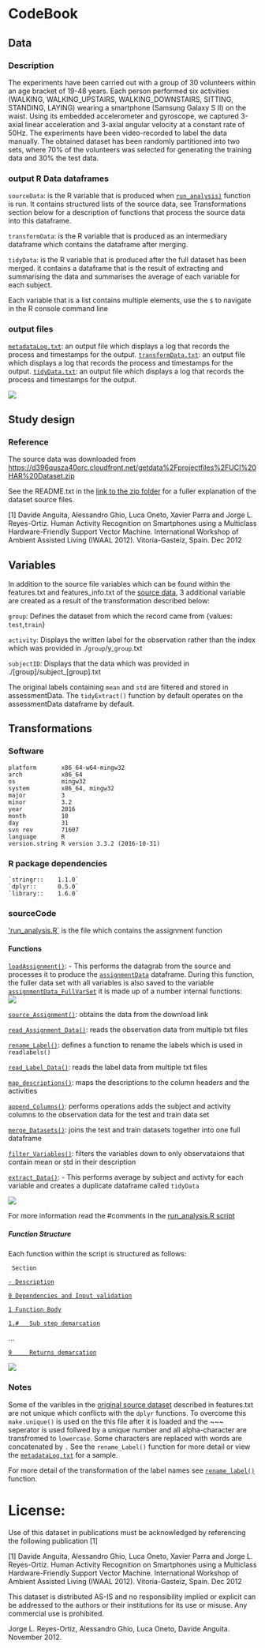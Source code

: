 # CodeBook


## Data

### Description
The experiments have been carried out with a group of 30 volunteers within an age bracket of 19-48 years. Each person performed six activities (WALKING, WALKING_UPSTAIRS, WALKING_DOWNSTAIRS, SITTING, STANDING, LAYING) wearing a smartphone (Samsung Galaxy S II) on the waist. Using its embedded accelerometer and gyroscope, we captured 3-axial linear acceleration and 3-axial angular velocity at a constant rate of 50Hz. The experiments have been video-recorded to label the data manually. The obtained dataset has been randomly partitioned into two sets, where 70% of the volunteers was selected for generating the training data and 30% the test data.

### output R Data dataframes
`sourceData`: is the R variable that is produced when [`run_analysis)`](https://github.com/JulesBuh/CleaningData/blob/master/CodeBook.md#functions) function is run. It contains structured lists of the source data, see Transformations section below for a description of functions that process the source data into this dataframe.

`transformData`: is the R variable that is produced as an intermediary dataframe which contains the dataframe after merging.

`tidyData`: is the R variable that is produced after the full dataset has been merged. it contains a dataframe that is the result of extracting and summarising the data and summarises the average of each variable for each subject.

Each variable that is a list contains multiple elements, use the `$` to navigate in the R console command line

### output files
[`metadataLog.txt`](https://github.com/JulesBuh/CleaningData/blob/master/metadataLog.txt): an output file which displays a log that records the process and timestamps for the output.
[`transformData.txt`](https://github.com/JulesBuh/CleaningData/blob/master/transformData.txt): an output file which displays a log that records the process and timestamps for the output.
[`tidyData.txt`](https://github.com/JulesBuh/CleaningData/blob/master/tidyData.txt): an output file which displays a log that records the process and timestamps for the output.

![](codeBookImages/results.png)

## Study design
### Reference 
The source data was downloaded from https://d396qusza40orc.cloudfront.net/getdata%2Fprojectfiles%2FUCI%20HAR%20Dataset.zip

See the README.txt in the [link to the zip folder](https://d396qusza40orc.cloudfront.net/getdata%2Fprojectfiles%2FUCI%20HAR%20Dataset.zip) for a fuller explanation of the dataset source files.

[1] Davide Anguita, Alessandro Ghio, Luca Oneto, Xavier Parra and Jorge L. Reyes-Ortiz. Human Activity Recognition on Smartphones using a Multiclass Hardware-Friendly Support Vector Machine. International Workshop of Ambient Assisted Living (IWAAL 2012). Vitoria-Gasteiz, Spain. Dec 2012
 
## Variables

In addition to the source file variables which can be found within the features.txt and features_info.txt of the [source data](https://d396qusza40orc.cloudfront.net/getdata%2Fprojectfiles%2FUCI%20HAR%20Dataset.zip), 3 additional variable are created as a result of the transformation described below:

 `group`:   Defines the dataset from which the record came from {values: `test`,`train`}
 
 `activity`: Displays the written label for the observation rather than the index which was provided in ./`group`/y_`group`.txt
 
 `subjectID`: Displays that the data which was provided in ./[group]/subject_[group].txt
 
 The original labels containing `mean` and `std` are filtered and stored in assessmentData. The `tidyExtract()` function by default operates on the assessmentData dataframe by default. 
 
## Transformations

### Software

    platform       x86_64-w64-mingw32          
    arch           x86_64                      
    os             mingw32                     
    system         x86_64, mingw32             
    major          3                           
    minor          3.2                         
    year           2016                        
    month          10                          
    day            31                          
    svn rev        71607                       
    language       R                           
    version.string R version 3.3.2 (2016-10-31)

### R package dependencies
    `stringr::    1.1.0`
    `dplyr::      0.5.0`
    `library::    1.6.0`

### sourceCode
['run_analysis.R`](https://github.com/JulesBuh/CleaningData/blob/master/run_analysis.R) is the file which contains the assignment function
#### Functions
[`loadAssignment()`](https://github.com/JulesBuh/CleaningData/blob/master/run_analysis.R#L7): - This performs the datagrab from the source and processes it to produce the [`assignmentData`](https://github.com/JulesBuh/CleaningData/blob/master/CodeBook.md#output-r-data-dataframes) dataframe. During this function, the fuller data set with all variables is also saved to the variable  [`assignmentData_FullVarSet`](https://github.com/JulesBuh/CleaningData/blob/master/CodeBook.md#output-r-data-dataframes)
it is made up of a number internal functions:      
![](codeBookImages/functionStructureScreenshot.png)

   [`source_Assignment()`](https://github.com/JulesBuh/CleaningData/blob/master/run_analysis.R#L210):     obtains the data from the download link
   
   [`read_Assignment_Data()`](https://github.com/JulesBuh/CleaningData/blob/master/run_analysis.R#L296):   reads the observation data from multiple txt files
  
   [`rename_Label()`](https://github.com/JulesBuh/CleaningData/blob/master/run_analysis.R#L173):  defines a function to rename the labels which is used in `readlabels()`
   
   [`read_Label_Data()`](https://github.com/JulesBuh/CleaningData/blob/master/run_analysis.R#L413):  reads the label data from multiple txt files
   
   [`map_descriptions()`](https://github.com/JulesBuh/CleaningData/blob/master/run_analysis.R#L516):  maps the descriptions to the column headers and the activities
   
   [`append_Columns()`](https://github.com/JulesBuh/CleaningData/blob/master/run_analysis.R#L557):    performs operations adds the subject and activity columns to the observation data for the test and train data set
   
   [`merge_Datasets()`](https://github.com/JulesBuh/CleaningData/blob/master/run_analysis.R#L589): joins the test and train datasets together into one full dataframe
   
   [`filter_Variables()`](https://github.com/JulesBuh/CleaningData/blob/master/run_analysis.R#L601): filters the variables down to only observataions that contain mean or std in their description
   
[`extract_Data()`](https://github.com/JulesBuh/CleaningData/blob/master/run_analysis.R#L612): - This performs average by subject and activty for each variable and creates a duplicate dataframe called `tidyData` 

![](codeBookImages/functionStructure.png)
     
For more information read the #comments in the [run_analysis.R script](https://github.com/JulesBuh/CleaningData/blob/master/run_analysis.R)
##### Function Structure
Each function within the script is structured as follows:

     Section
   
   [`- Description`](https://github.com/JulesBuh/CleaningData/blob/master/run_analysis.R#L8)
   
   [`0 Dependencies and Input validation`](https://github.com/JulesBuh/CleaningData/blob/master/run_analysis.R#L29)
   
   [`1 Function Body`](https://github.com/JulesBuh/CleaningData/blob/master/run_analysis.R#L248)
   
   [`1.#   Sub step demarcation`](https://github.com/JulesBuh/CleaningData/blob/master/run_analysis.R#L226)
    
   ...
    
   [`9     Returns demarcation`](https://github.com/JulesBuh/CleaningData/blob/master/run_analysis.R#L286)
   
   ![](codeBookImages/screenshot.png)

### Notes
Some of the varibles in the [original source dataset](https://d396qusza40orc.cloudfront.net/getdata%2Fprojectfiles%2FUCI%20HAR%20Dataset.zip) described in features.txt are not unique which conflicts with the `dplyr` functions.
To overcome this `make.unique()` is used on the this file after it is loaded and the ~~~ seperator is used follwed by a unique number and all alpha-character are transfromed to `lowercase`.
Some characters are replaced with words are concatenated by `.`
See the `rename_Label()` function for more detail or view the [`metadataLog.txt`](https://github.com/JulesBuh/CleaningData/blob/master/metadataLog.txt) for a sample.

For more detail of the transformation of the label names see [`rename_label()`](https://github.com/JulesBuh/CleaningData/blob/master/run_analysis.R#L173) function.

License:
========
Use of this dataset in publications must be acknowledged by referencing the following publication [1]

[1] Davide Anguita, Alessandro Ghio, Luca Oneto, Xavier Parra and Jorge L. Reyes-Ortiz. Human Activity Recognition on Smartphones using a Multiclass Hardware-Friendly Support Vector Machine. International Workshop of Ambient Assisted Living (IWAAL 2012). Vitoria-Gasteiz, Spain. Dec 2012

This dataset is distributed AS-IS and no responsibility implied or explicit can be addressed to the authors or their institutions for its use or misuse. Any commercial use is prohibited.

Jorge L. Reyes-Ortiz, Alessandro Ghio, Luca Oneto, Davide Anguita. November 2012.

